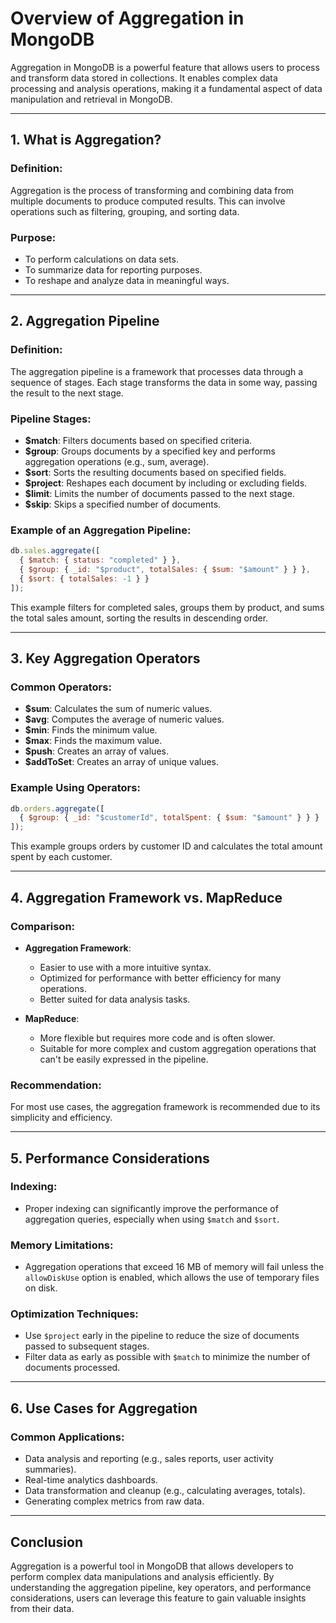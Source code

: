 # **Overview of Aggregation in MongoDB**

Aggregation in MongoDB is a powerful feature that allows users to process and transform data stored in collections. It enables complex data processing and analysis operations, making it a fundamental aspect of data manipulation and retrieval in MongoDB.

---

## **1. What is Aggregation?**

### **Definition**:
Aggregation is the process of transforming and combining data from multiple documents to produce computed results. This can involve operations such as filtering, grouping, and sorting data.

### **Purpose**:
- To perform calculations on data sets.
- To summarize data for reporting purposes.
- To reshape and analyze data in meaningful ways.

---

## **2. Aggregation Pipeline**

### **Definition**:
The aggregation pipeline is a framework that processes data through a sequence of stages. Each stage transforms the data in some way, passing the result to the next stage.

### **Pipeline Stages**:
- **$match**: Filters documents based on specified criteria.
- **$group**: Groups documents by a specified key and performs aggregation operations (e.g., sum, average).
- **$sort**: Sorts the resulting documents based on specified fields.
- **$project**: Reshapes each document by including or excluding fields.
- **$limit**: Limits the number of documents passed to the next stage.
- **$skip**: Skips a specified number of documents.

### **Example of an Aggregation Pipeline**:
```javascript
db.sales.aggregate([
  { $match: { status: "completed" } },
  { $group: { _id: "$product", totalSales: { $sum: "$amount" } } },
  { $sort: { totalSales: -1 } }
]);
```
This example filters for completed sales, groups them by product, and sums the total sales amount, sorting the results in descending order.

---

## **3. Key Aggregation Operators**

### **Common Operators**:
- **$sum**: Calculates the sum of numeric values.
- **$avg**: Computes the average of numeric values.
- **$min**: Finds the minimum value.
- **$max**: Finds the maximum value.
- **$push**: Creates an array of values.
- **$addToSet**: Creates an array of unique values.

### **Example Using Operators**:
```javascript
db.orders.aggregate([
  { $group: { _id: "$customerId", totalSpent: { $sum: "$amount" } } }
]);
```
This example groups orders by customer ID and calculates the total amount spent by each customer.

---

## **4. Aggregation Framework vs. MapReduce**

### **Comparison**:
- **Aggregation Framework**: 
  - Easier to use with a more intuitive syntax.
  - Optimized for performance with better efficiency for many operations.
  - Better suited for data analysis tasks.
  
- **MapReduce**:
  - More flexible but requires more code and is often slower.
  - Suitable for more complex and custom aggregation operations that can't be easily expressed in the pipeline.
  
### **Recommendation**:
For most use cases, the aggregation framework is recommended due to its simplicity and efficiency.

---

## **5. Performance Considerations**

### **Indexing**:
- Proper indexing can significantly improve the performance of aggregation queries, especially when using `$match` and `$sort`.

### **Memory Limitations**:
- Aggregation operations that exceed 16 MB of memory will fail unless the `allowDiskUse` option is enabled, which allows the use of temporary files on disk.

### **Optimization Techniques**:
- Use `$project` early in the pipeline to reduce the size of documents passed to subsequent stages.
- Filter data as early as possible with `$match` to minimize the number of documents processed.

---

## **6. Use Cases for Aggregation**

### **Common Applications**:
- Data analysis and reporting (e.g., sales reports, user activity summaries).
- Real-time analytics dashboards.
- Data transformation and cleanup (e.g., calculating averages, totals).
- Generating complex metrics from raw data.

---

## **Conclusion**

Aggregation is a powerful tool in MongoDB that allows developers to perform complex data manipulations and analysis efficiently. By understanding the aggregation pipeline, key operators, and performance considerations, users can leverage this feature to gain valuable insights from their data.
